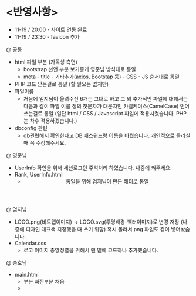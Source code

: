 # <반영사항>

- 11-19 / 20:00 - 사이트 연동 완료
- 11-19 / 23:30 - favicon 추가

@ 공통
  - html 파일 <head> 부분 (가독성 측면)
    * bootstrap <head> 선언 부분 보기좋게 영준님 방식대로 통일
    * meta - title - 기타추가(axios, Bootstap 등) - CSS - JS 순서대로 통일
  - PHP 코드 닫는걸로 통일 (할 필요는 없지만)
  - 파일이름 
    * 처음에 엄지님이 올려주신 6개는 그대로 하고
       그 외 추가적인 파일에 대해서는 다음과 같이 파일 이름 정의
       첫문자가 대문자인 카멜케이스(CamelCase) 언어 쓰는걸로 통일
      (일단 html / CSS  / Javascript 파일에 적용시켰습니다. 
       PHP는 차후 적용하겠습니다.)
  - dbconfig 관련
    * db관련해서 확인한다고 DB 패스워드랑 이름을 바꿨습니다.
       개인적으로 돌리실 때 꼭 수정해주세요.

@ 영준님
  - UserInfo 확인을 위해 세션로그인 주석처리 하였습니다. 나중에 켜주세요.
  - Rank, UserInfo.html
    * <header> 통일을 위해 엄지님이 만든 해더로 통일

@ 엄지님
  - LOGO.png(비트맵이미지) -> LOGO.svg(투명배경-벡터이미지)로 변경 저장
    (나중에 디자인 대표색 지정했을 때 쓰기 위함)
    혹시 몰라서 png 파일도 같이 넣어놨습니다.
  - Calendar.css
    * 로고 이미지 중앙정렬을 위해서 맨 밑에 코드하나 추가했습니다.

@ 승호님
  - main.html 
    * <head> 부분 <meta> 빠진부분 채움
    * <title> "메인페이지" 추가 (차후 변경바람)
    * <header> 통일을 위해 엄지님이 만든 해더로 통일
